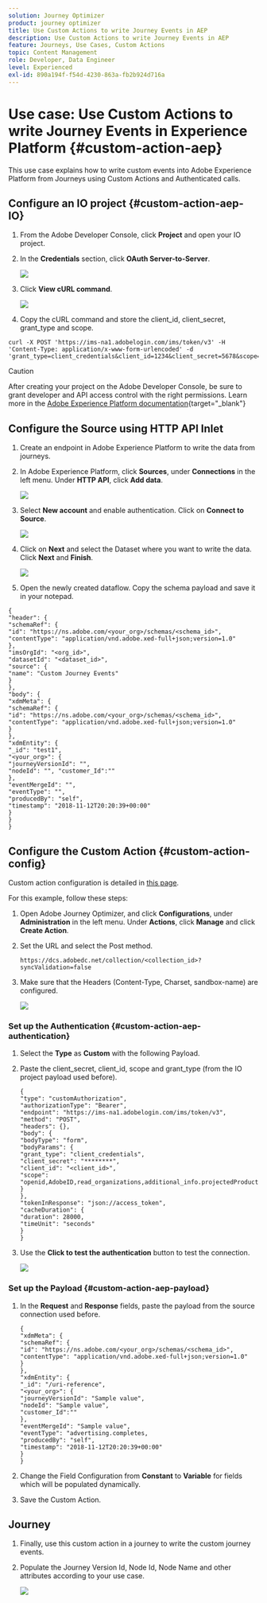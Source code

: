 ```yaml
---
solution: Journey Optimizer
product: journey optimizer
title: Use Custom Actions to write Journey Events in AEP
description: Use Custom Actions to write Journey Events in AEP
feature: Journeys, Use Cases, Custom Actions
topic: Content Management
role: Developer, Data Engineer
level: Experienced
exl-id: 890a194f-f54d-4230-863a-fb2b924d716a
---
```

# Use case: Use Custom Actions to write Journey Events in Experience Platform {#custom-action-aep}

This use case explains how to write custom events into Adobe Experience Platform from Journeys using Custom Actions and Authenticated calls.

## Configure an IO project {#custom-action-aep-IO}

1. From the Adobe Developer Console, click **Project** and open your IO project.

1. In the **Credentials** section, click **OAuth Server-to-Server**.

    ![](assets/custom-action-aep-1.png)

1. Click **View cURL command**.

    ![](assets/custom-action-aep-2.png)

1. Copy the cURL command and store the client_id, client_secret, grant_type and scope.

```
curl -X POST 'https://ims-na1.adobelogin.com/ims/token/v3' -H 'Content-Type: application/x-www-form-urlencoded' -d 'grant_type=client_credentials&client_id=1234&client_secret=5678&scope=openid,AdobeID,read_organizations,additional_info.projectedProductContext,session'
```
 
>[!CAUTION]
>
>After creating your project on the Adobe Developer Console, be sure to grant developer and API access control with the right permissions. Learn more in the [Adobe Experience Platform documentation](https://experienceleague.adobe.com/en/docs/experience-platform/landing/platform-apis/api-authentication#grant-developer-and-api-access-control){target="_blank"}

## Configure the Source using HTTP API Inlet

1. Create an endpoint in Adobe Experience Platform to write the data from journeys.

1. In Adobe Experience Platform, click **Sources**, under **Connections** in the left menu. Under **HTTP API**, click **Add data**.

    ![](assets/custom-action-aep-3.png)

1. Select **New account** and enable authentication. Click on **Connect to Source**.

    ![](assets/custom-action-aep-4.png)

1. Click on **Next** and select the Dataset where you want to write the data. Click **Next** and **Finish**.

    ![](assets/custom-action-aep-5.png)

1. Open the newly created dataflow. Copy the schema payload and save it in your notepad.

```
{
"header": {
"schemaRef": {
"id": "https://ns.adobe.com/<your_org>/schemas/<schema_id>",
"contentType": "application/vnd.adobe.xed-full+json;version=1.0"
},
"imsOrgId": "<org_id>",
"datasetId": "<dataset_id>",
"source": {
"name": "Custom Journey Events"
}
},
"body": {
"xdmMeta": {
"schemaRef": {
"id": "https://ns.adobe.com/<your_org>/schemas/<schema_id>",
"contentType": "application/vnd.adobe.xed-full+json;version=1.0"
}
},
"xdmEntity": {
"_id": "test1",
"<your_org>": {
"journeyVersionId": "",
"nodeId": "", "customer_Id":""
},
"eventMergeId": "",
"eventType": "",
"producedBy": "self",
"timestamp": "2018-11-12T20:20:39+00:00"
}
}
}
```

## Configure the Custom Action {#custom-action-config}

Custom action configuration is detailed in [this page](../action/about-custom-action-configuration.md).

For this example, follow these steps:

1. Open Adobe Journey Optimizer, and click **Configurations**, under **Administration** in the left menu. Under **Actions**, click **Manage** and click **Create Action**.

1. Set the URL and select the Post method. 

    `https://dcs.adobedc.net/collection/<collection_id>?syncValidation=false`

1. Make sure that the Headers (Content-Type, Charset, sandbox-name) are configured.

    ![](assets/custom-action-aep-7bis.png)

### Set up the Authentication {#custom-action-aep-authentication}

1. Select the **Type** as **Custom** with the following Payload.

1. Paste the client_secret, client_id, scope and grant_type (from the IO project payload used before).

    ```
    {
    "type": "customAuthorization",
    "authorizationType": "Bearer",
    "endpoint": "https://ims-na1.adobelogin.com/ims/token/v3",
    "method": "POST",
    "headers": {},
    "body": {
    "bodyType": "form",
    "bodyParams": {
    "grant_type": "client_credentials",
    "client_secret": "********",
    "client_id": "<client_id>",
    "scope": "openid,AdobeID,read_organizations,additional_info.projectedProductContext,session"
    }
    },
    "tokenInResponse": "json://access_token",
    "cacheDuration": {
    "duration": 28000,
    "timeUnit": "seconds"
    }
    }
    ```

1. Use the **Click to test the authentication** button to test the connection.

    ![](assets/custom-action-aep-8.png)

### Set up the Payload {#custom-action-aep-payload}

1. In the **Request** and **Response** fields, paste the payload from the source connection used before.

    ```
    {
    "xdmMeta": {
    "schemaRef": {
    "id": "https://ns.adobe.com/<your_org>/schemas/<schema_id>",
    "contentType": "application/vnd.adobe.xed-full+json;version=1.0"
    }
    },
    "xdmEntity": {
    "_id": "/uri-reference",
    "<your_org>": {
    "journeyVersionId": "Sample value",
    "nodeId": "Sample value",
    "customer_Id":""
    },
    "eventMergeId": "Sample value",
    "eventType": "advertising.completes,
    "producedBy": "self",
    "timestamp": "2018-11-12T20:20:39+00:00"
    }
    }
    ```

1. Change the Field Configuration from **Constant** to **Variable** for fields which will be populated dynamically. 

1. Save the Custom Action.

## Journey

1. Finally, use this custom action in a journey to write the custom journey events.

1. Populate the Journey Version Id, Node Id, Node Name and other attributes according to your use case.

    ![](assets/custom-action-aep-9.png)
